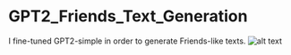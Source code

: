 # GPT2_Friends_Text_Generation
I fine-tuned GPT2-simple in order to generate Friends-like texts. 
![alt text](https://hbomax-images.warnermediacdn.com/images/GXdbR_gOXWJuAuwEAACVH/tileburnedin?size=1280x720&format=jpeg&partner=hbomaxcom&productCode=hbomax&host=artist.api.cdn.hbo.com&w=1280)

